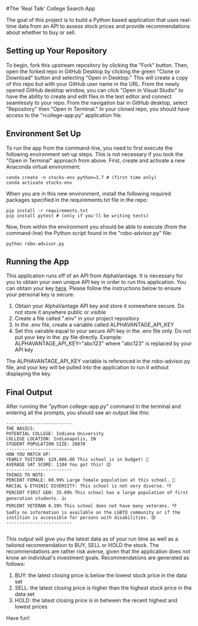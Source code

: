 #The 'Real Talk' College Search App

The goal of this project is to build a Python based application that uses real-time data from an API to assess stock prices and provide recommendations about whether to buy or sell. 

## Setting up Your Repository

To begin, fork this upstream repository by clicking the "Fork" button. Then, open the forked repo in GitHub Desktop by clicking the green "Clone or Download" button and selecting "Open in Desktop." This will create a copy of this repo but with your GitHub user name in the URL. From the newly opened GitHub desktop window, you can click "Open in Visual Studio" to have the ability to create and edit files in the text editor and connect seamlessly to your repo. From the navigation bar in GitHub desktop, select "Repository" then "Open in Terminal." In your cloned repo, you should have access to the "rcollege-app.py" application file.

## Environment Set Up

To run the app from the command-line, you need to first execute the following environment set-up steps. This is not necessary if you took the "Open in Terminal" approach from above. First, create and activate a new Anaconda virtual environment:

```
conda create -n stocks-env python=3.7 # (first time only)
conda activate stocks-env
```

When you are in this new environment, install the following required packages specified in the requirements.txt file in the repo:

```
pip install -r requirements.txt
pip install pytest # (only if you'll be writing tests)
```

Now, from within the environment you should be able to execute (from the command-line) the Python script found in the "robo-advisor.py" file: 

```
python robo-advisor.py
```

## Running the App

This application runs off of an API from AlphaVantage. It is necessary for you to obtain your own unique API key in order to run this application. You can obtain your key [here](https://www.alphavantage.co/). Please follow the instructions below to ensure your personal key is secure. 

1. Obtain your AlphaVantage API key and store it somewhere secure. Do not store it anywhere public or visible
2. Create a file called ".env" in your project repository
3. In the .env file, create a variable called ALPHAVANTAGE_API_KEY 
4. Set this vairable equal to your secure API key in the .env file only. Do not put your key in the .py file directly. Example: ALPHAVANTAGE_API_KEY="abc123" where "abc123" is replaced by your API key

The ALPHAVANTAGE_API_KEY variable is referenced in the robo-advisor.py file, and your key will be pulled into the application to run it without displaying the key. 

## Final Output 

After running the "python college-app.py" command in the terminal and entering all the prompts, you should see an output like this:

```
-------------------------
THE BASICS:
POTENTIAL COLLEGE: Indiana University
COLLEGE LOCATION: Indianapolis, IN
STUDENT POPULATION SIZE: 20870
-------------------------
HOW YOU MATCH UP:
YEARLY TUITION: $29,806.00 This school is in budget! 💸
AVERAGE SAT SCORE: 1104 You got this! 😌
-------------------------
THINGS TO NOTE:
PERCENT FEMALE: 60.99% Large female population at this school. 👩
RACIAL & ETHINIC DIVERSITY: This school is not very diverse. 👎
PERCENT FIRST GEN: 35.09% This school has a large population of first generation students. 👍
PERCENT VETERAN 0.39% This school does not have many veterans. 👎
Sadly no information is available on the LGBTQ community or if the instition is accessible for persons with disabilities. 😢
-------------------------
 
```
This output will give you the latest data as of your run time as well as a tailored recommendation to BUY, SELL or HOLD the stock. The recommendations are rather risk averse, given that the application does not know an individual's investment goals. Recommendations are generated as follows:

1. BUY: the latest closing price is below the lowest stock price in the data set
2. SELL: the latest closing price is higher than the highest stock price in the data set
3. HOLD: the latest closing price is in between the recent highest and lowest prices

Have fun! 


